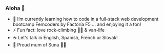 ### Aloha 👋

- 🌱 I’m currently learning how to code in a full-stack web development bootcamp Femcoders by Factoría F5 ... and enjoying it a ton!
- ⚡ Fun fact: love rock-climbing 🧗‍♀️ & van-life
- ☕ Let's talk in English, Spanish, French or Slovak! 
- 🐾 Proud mum of Suna 🐾💚


